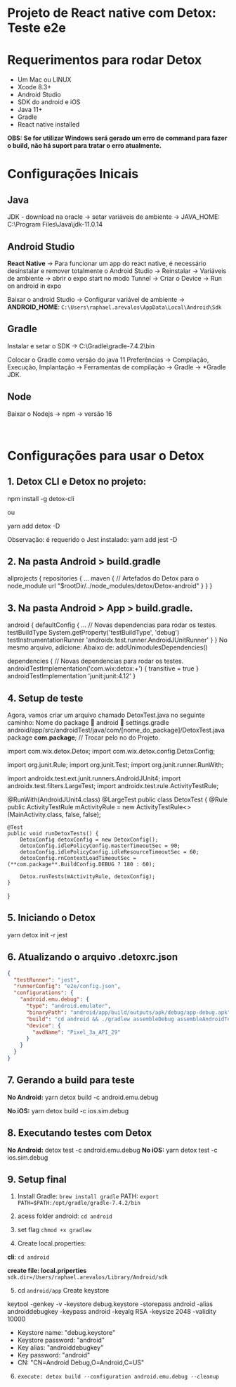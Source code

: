 # Projeto de React native com Detox: Teste e2e

# Requerimentos para rodar Detox

* Um Mac ou LINUX 
* Xcode 8.3+
* Android Studio
* SDK do android e iOS
* Java 11+
* Gradle
* React native installed

**OBS: Se for utilizar Windows será gerado um erro de command para fazer o build, não há suport para tratar o erro atualmente.**


# Configurações Inicais

## Java

JDK - download na oracle → setar variáveis de ambiente → JAVA_HOME: C:\Program Files\Java\jdk-11.0.14

## Android Studio

**React Native** → Para funcionar um app do react native, é necessário desinstalar e remover totalmente o Android Studio → Reinstalar → Variáveis de ambiente → abrir o expo start no modo Tunnel → Criar o Device → Run on android in expo

Baixar o android Studio → Configurar variável de ambiente →
**ANDROID_HOME**: `C:\Users\raphael.arevalos\AppData\Local\Android\Sdk`


## Gradle 
Instalar e setar o SDK → C:\Gradle\gradle-7.4.2\bin

Colocar o Gradle como versão do java 11
Preferências → Compilação, Execução, Implantação → Ferramentas de compilação → Gradle → *Gradle JDK.


## Node

Baixar o Nodejs → npm → versão 16 

 
# Configurações para usar o Detox

## 1. Detox CLI e Detox no projeto:

npm install -g detox-cli

ou

yarn add detox -D

Observação: é requerido o Jest instalado: yarn add jest -D


## 2. Na pasta Android > build.gradle

allprojects {
    repositories {
				...
        maven {
            // Artefados do Detox para o node_module
            url "$rootDir/../node_modules/detox/Detox-android"
        }
    }
}


## 3. Na pasta Android > App > build.gradle.

android {
    defaultConfig {
				...
        // Novas dependencias para rodar os testes.
        testBuildType System.getProperty('testBuildType', 'debug')
        testInstrumentationRunner 'androidx.test.runner.AndroidJUnitRunner'
    }
}
No mesmo arquivo, adicione:
Abaixo de:
 addUnimodulesDependencies()
    
dependencies {
		// Novas dependencias para rodar os testes.
    androidTestImplementation('com.wix:detox:+') { transitive = true }
    androidTestImplementation 'junit:junit:4.12'
}


## 4. Setup de teste
Agora, vamos criar um arquivo chamado DetoxTest.java no seguinte caminho:
Nome do package  android  settings.gradle
android/app/src/androidTest/java/com/[nome_do_package]/DetoxTest.java
package **com.package**; // Trocar pelo no do Projeto.

import com.wix.detox.Detox;
import com.wix.detox.config.DetoxConfig;

import org.junit.Rule;
import org.junit.Test;
import org.junit.runner.RunWith;

import androidx.test.ext.junit.runners.AndroidJUnit4;
import androidx.test.filters.LargeTest;
import androidx.test.rule.ActivityTestRule;

@RunWith(AndroidJUnit4.class)
@LargeTest
public class DetoxTest {
    @Rule
    public ActivityTestRule<MainActivity> mActivityRule = new ActivityTestRule<>(MainActivity.class, false, false);

    @Test
    public void runDetoxTests() {
        DetoxConfig detoxConfig = new DetoxConfig();
        detoxConfig.idlePolicyConfig.masterTimeoutSec = 90;
        detoxConfig.idlePolicyConfig.idleResourceTimeoutSec = 60;
        detoxConfig.rnContextLoadTimeoutSec = (**com.package**.BuildConfig.DEBUG ? 180 : 60);

        Detox.runTests(mActivityRule, detoxConfig);
    }
}

## 5. Iniciando o Detox

yarn detox init -r jest

## 6. Atualizando o arquivo .detoxrc.json

~~~json
{
  "testRunner": "jest",
  "runnerConfig": "e2e/config.json",
  "configurations": {
    "android.emu.debug": {
      "type": "android.emulator",
      "binaryPath": "android/app/build/outputs/apk/debug/app-debug.apk",
      "build": "cd android && ./gradlew assembleDebug assembleAndroidTest -DtestBuildType=debug && cd ..",
      "device": {
        "avdName": "Pixel_3a_API_29"
      }
    }
  }
}

~~~

## 7. Gerando a build para teste

**No Android:**
yarn detox build -c android.emu.debug

**No iOS:**
yarn detox build -c ios.sim.debug


## 8. Executando testes com Detox

**No Android:** detox test -c android.emu.debug 
**No iOS:** yarn detox test -c ios.sim.debug

## 9. Setup final

1. Install Gradle: `brew install gradle` PATH: `export PATH=$PATH:/opt/gradle/gradle-7.4.2/bin`
2. acess folder android: `cd android`
3. set flag `chmod +x gradlew`

4. Create local.properties:

**cli**: `cd android`

**create file: local.priperties**
`sdk.dir=/Users/raphael.arevalos/Library/Android/sdk`

5. cd `android/app` Create keystore

keytool -genkey -v -keystore debug.keystore -storepass android -alias androiddebugkey -keypass android -keyalg RSA -keysize 2048 -validity 10000

* Keystore name: "debug.keystore"
* Keystore password: "android"
* Key alias: "androiddebugkey"
* Key password: "android"
* CN: "CN=Android Debug,O=Android,C=US"

6. `execute: detox build --configuration android.emu.debug --cleanup`